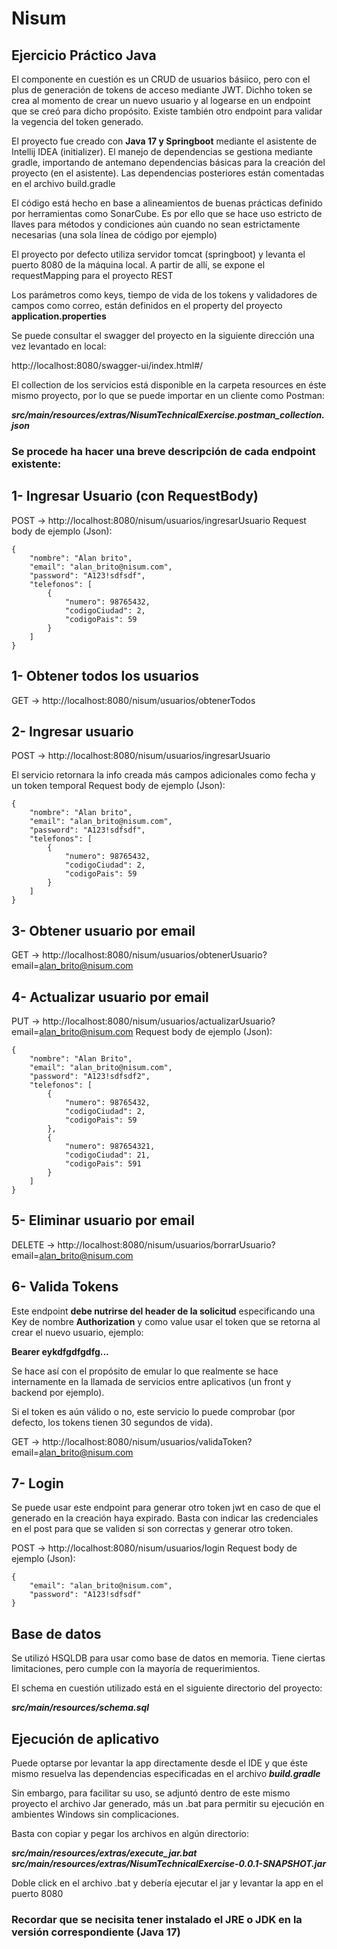 # Nisum

## Ejercicio Práctico Java

El componente en cuestión es un CRUD de usuarios básiico, pero con el plus de generación de tokens de acceso mediante
JWT. Dichho token se crea al momento de crear un nuevo usuario y al logearse en un endpoint que se creó para dicho 
propósito. Existe también otro endpoint para validar la vegencia del token generado.

El proyecto fue creado con **Java 17 y Springboot** mediante el asistente de Intellij IDEA (initializer).
El manejo de dependencias se gestiona mediante gradle, importando de antemano dependencias básicas para la creación 
del proyecto (en el asistente). Las dependencias posteriores están comentadas en el archivo build.gradle

El código está hecho en base a alineamientos de buenas prácticas definido por herramientas como SonarCube. Es por 
ello que se hace uso estricto de llaves para métodos y condiciones aún cuando no sean estrictamente necesarias 
(una sola línea de código por ejemplo)

El proyecto por defecto utiliza servidor tomcat (springboot) y levanta el puerto 8080 de la máquina local. A partir de 
allí, se expone el requestMapping para el proyecto REST

Los parámetros como keys, tiempo de vida de los tokens y validadores de campos como correo, están definidos en el
property del proyecto **application.properties**

Se puede consultar el swagger del proyecto en la siguiente dirección una vez levantado en local:

http://localhost:8080/swagger-ui/index.html#/

El collection de los servicios está disponible en la carpeta resources en éste mismo proyecto, por lo que se puede
importar en un cliente como Postman:

***src/main/resources/extras/NisumTechnicalExercise.postman_collection.json***

### Se procede ha hacer una breve descripción de cada endpoint existente:


1- Ingresar Usuario (con RequestBody)
---------------------------------------------------------------------------
POST -> http://localhost:8080/nisum/usuarios/ingresarUsuario
Request body de ejemplo (Json):
```
{
    "nombre": "Alan brito",
    "email": "alan_brito@nisum.com",
    "password": "A123!sdfsdf",
    "telefonos": [
        {
            "numero": 98765432,
            "codigoCiudad": 2,
            "codigoPais": 59
        }
    ]
}
```

1- Obtener todos los usuarios
---------------------------------------------------------------------------
GET -> http://localhost:8080/nisum/usuarios/obtenerTodos

2- Ingresar usuario
---------------------------------------------------------------------------
POST -> http://localhost:8080/nisum/usuarios/ingresarUsuario

El servicio retornara la info creada más campos adicionales como fecha y un token temporal Request body de ejemplo 
(Json):
```
{
    "nombre": "Alan brito",
    "email": "alan_brito@nisum.com",
    "password": "A123!sdfsdf",
    "telefonos": [
        {
            "numero": 98765432,
            "codigoCiudad": 2,
            "codigoPais": 59
        }
    ]
}
```
3- Obtener usuario por email
---------------------------------------------------------------------------
GET -> http://localhost:8080/nisum/usuarios/obtenerUsuario?email=alan_brito@nisum.com

4- Actualizar usuario por email
---------------------------------------------------------------------------
PUT -> http://localhost:8080/nisum/usuarios/actualizarUsuario?email=alan_brito@nisum.com
Request body de ejemplo (Json):
```
{
    "nombre": "Alan Brito",
    "email": "alan_brito@nisum.com",
    "password": "A123!sdfsdf2",
    "telefonos": [
        {
            "numero": 98765432,
            "codigoCiudad": 2,
            "codigoPais": 59
        },
        {
            "numero": 987654321,
            "codigoCiudad": 21,
            "codigoPais": 591
        }
    ]
}
```
5- Eliminar usuario por email
---------------------------------------------------------------------------
DELETE -> http://localhost:8080/nisum/usuarios/borrarUsuario?email=alan_brito@nisum.com

6- Valida Tokens
---------------------------------------------------------------------------
Este endpoint **debe nutrirse del header de la solicitud** especificando una Key de nombre **Authorization** y como
value usar el token que se retorna al crear el nuevo usuario, ejemplo: 

**Bearer eykdfgdfgdfg...**

Se hace así con el propósito de emular lo que realmente se hace internamente en la llamada de servicios entre 
aplicativos (un front y backend por ejemplo).

Si el token es aún válido o no, este servicio lo puede comprobar (por defecto, los tokens tienen 30 segundos de vida).

GET -> http://localhost:8080/nisum/usuarios/validaToken?email=alan_brito@nisum.com

7- Login
---------------------------------------------------------------------------
Se puede usar este endpoint para generar otro token jwt en caso de que el generado en la creación haya expirado.
Basta con indicar las credenciales en el post para que se validen si son correctas y generar otro token.

POST -> http://localhost:8080/nisum/usuarios/login
Request body de ejemplo (Json):
```
{
    "email": "alan_brito@nisum.com",
    "password": "A123!sdfsdf"
}
```

Base de datos
---------------------------------------------------------------------------

Se utilizó HSQLDB para usar como base de datos en memoria. Tiene ciertas limitaciones, pero cumple con la mayoría de
requerimientos.

El schema en cuestión utilizado está en el siguiente directorio del proyecto:

***src/main/resources/schema.sql***

Ejecución de aplicativo
-----------------------------

Puede optarse por levantar la app directamente desde el IDE y que éste mismo resuelva las dependencias especificadas
en el archivo ***build.gradle***

Sin embargo, para facilitar su uso, se adjuntó dentro de este mismo proyecto el archivo Jar generado, más un .bat para
permitir su ejecución en ambientes Windows sin complicaciones.

Basta con copiar y pegar los archivos en algún directorio:

***src/main/resources/extras/execute_jar.bat***
***src/main/resources/extras/NisumTechnicalExercise-0.0.1-SNAPSHOT.jar***

Doble click en el archivo .bat y debería ejecutar el jar y levantar la app en el puerto 8080

### Recordar que se necisita tener instalado el JRE o JDK en la versión correspondiente (Java 17)
